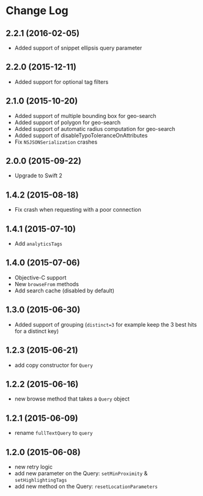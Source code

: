 Change Log
==========

## 2.2.1 (2016-02-05)

* Added support of snippet ellipsis query parameter
	
## 2.2.0 (2015-12-11)

* Added support for optional tag filters

## 2.1.0 (2015-10-20)

* Added support of multiple bounding box for geo-search
* Added support of polygon for geo-search
* Added support of automatic radius computation for geo-search
* Added support of disableTypoToleranceOnAttributes
* Fix `NSJSONSerialization` crashes

## 2.0.0 (2015-09-22)

* Upgrade to Swift 2

## 1.4.2 (2015-08-18)

* Fix crash when requesting with a poor connection

## 1.4.1 (2015-07-10)

* Add `analyticsTags`

## 1.4.0 (2015-07-06)

* Objective-C support
* New `browseFrom` methods
* Add search cache (disabled by default)

## 1.3.0 (2015-06-30)

* Added support of grouping (`distinct=3` for example keep the 3 best hits for a distinct key)

## 1.2.3 (2015-06-21)

* add copy constructor for `Query`

## 1.2.2 (2015-06-16)

* new browse method that takes a `Query` object

## 1.2.1 (2015-06-09)

* rename `fullTextQuery` to `query`

## 1.2.0 (2015-06-08)

* new retry logic
* add new parameter on the Query: `setMinProximity` & `setHighlightingTags`
* add new method on the Query: `resetLocationParameters`
